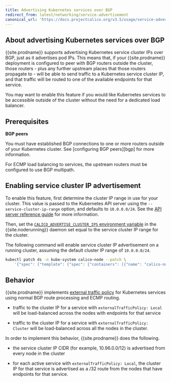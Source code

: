 ```yaml
---
title: Advertising Kubernetes services over BGP
redirect_from: latest/networking/service-advertisement
canonical_url: 'https://docs.projectcalico.org/v3.5/usage/service-advertisement'
---
```


## About advertising Kubernetes services over BGP

{{site.prodname}} supports advertising Kubernetes service cluster IPs over BGP, just as it advertises pod IPs.
This means that, if your {{site.prodname}} deployment is configured to peer with BGP routers
outside the cluster, those routers - plus any further upstream places that those routers propagate to - will be able
to send traffic to a Kubernetes service cluster IP, and that traffic will be routed to one of the
available endpoints for that service.

You may want to enable this feature if you would like Kubernetes services to be accessible outside of the
cluster without the need for a dedicated load balancer.

## Prerequisites

**BGP peers**

You must have established BGP connections to one or more routers outside of your Kubernetes cluster.
See [configuring BGP peers][bgp] for more information.

For ECMP load balancing to services, the upstream routers must be configured to use BGP multipath.

## Enabling service cluster IP advertisement

To enable this feature, first determine the cluster IP range in use for your cluster. This value is passed to the Kubernetes API server
using the `--service-cluster-ip-range` option, and defaults to `10.0.0.0/24`. See the [API server reference guide][apiserver] for more information.

Then, set the [`CALICO_ADVERTISE_CLUSTER_IPS` environment variable][reference] in the {{site.noderunning}} daemon set
equal to the service cluster IP range for the cluster.

The following command will enable service cluster IP advertisement on a running cluster, assuming the default cluster IP range
of `10.0.0.0/24`.

```bash
kubectl patch ds -n kube-system calico-node --patch \
    '{"spec": {"template": {"spec": {"containers": [{"name": "calico-node", "env": [{"name": "CALICO_ADVERTISE_CLUSTER_IPS", "value": "10.0.0.0/24"}]}]}}}}’
```

## Behavior

{{site.prodname}} implements [external traffic policy][external-traffic-policy] for Kubernetes services
using normal BGP route processing and ECMP routing.

-  traffic to the cluster IP for a service with `externalTrafficPolicy: Local` will be load-balanced across the
   nodes with endpoints for that service

-  traffic to the cluster IP for a service with `externalTrafficPolicy: Cluster` will be load-balanced across all
   the nodes in the cluster.

In order to implement this behavior, {{site.prodname}} does the following.

-  the service cluster IP CIDR (for example, 10.96.0.0/12) is advertised from
   every node in the cluster

-  for each active service with `externalTrafficPolicy: Local`, the
   cluster IP for that service is advertised as a /32 route from the
   nodes that have endpoints for that service.

[external-traffic-policy]: https://kubernetes.io/docs/tasks/access-application-cluster/create-external-load-balancer/#preserving-the-client-source-ip
[apiserver]: https://kubernetes.io/docs/reference/command-line-tools-reference/kube-apiserver/
[reference]: {{site.baseurl}}/{{page.version}}/getting-started/kubernetes/installation/config-options#configuring-service-advertisement
